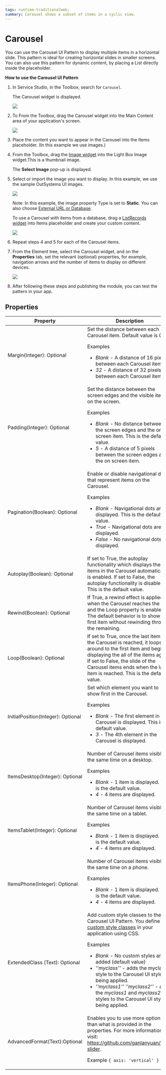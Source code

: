 ```yaml
---
tags: runtime-traditionalweb; 
summary: Carousel shows a subset of items in a cyclic view.
---
```


# Carousel

You can use the Carousel UI Pattern to display multiple items in a horizontal slide. This pattern is ideal for creating horizontal slides in smaller screens. You can also use this pattern for dynamic content, by placing a List directly inside the placeholder. 


**How to use the Carousel UI Pattern**


1. In Service Studio, in the Toolbox, search for `Carousel`.
  
     The Carousel widget is displayed.

    ![](images/carousel-widget.png)
    
1. To From the Toolbox, drag the Carousel widget into the Main Content area of your application's screen. 
   
   ![](images/carousel-image-9.png)

1. Place the content you want to appear in the Carousel into the Items placeholder. (In this example we use images.) 

1. From the Toolbox, drag the [Image widget](<../../../../../ref/lang/auto/Class.Image Widget.md>) into the Light Box Image widget.This is a thumbnail image. 

    The **Select Image** pop-up is displayed.

1. Select or import the image you want to display. In this example, we use the sample OutSystems UI images.

    ![](<images/carousel-image-10.png>)

    Note: In this example, the image property Type is set to **Static**. You can also choose [External URL or Database](../../../../../develop/ui/image/display-image.md).
    
    To use a Carousel with items from a database, drag a [ListRecords widget](<../../../../../ref/lang/auto/Class.List Records Widget.md>) into Items placeholder and create your custom content.

    ![](<images/carousel-image-2.png>)

1. Repeat steps 4 and 5 for each of the Carousel items. 
    
1. From the Element tree, select the Carousel widget, and on the **Properties** tab, set the relevant (optional) properties, for example, navigation arrows and the number of items to display on different devices.

    ![](images/carousel-image-11.png)  
    
1. After following these steps and publishing the module, you can test the pattern in your app.

## Properties

| **Property** |  **Description** |
|---|---|
|Margin(Integer): Optional  |  Set the distance between each Carousel item. Default value is 0.<p>Examples<ul><li>_Blank_ - A distance of 16 pixels between each Carousel item.</li><li>_32_ - A distance of 32 pixels between each Carousel item.</li></ul></p>  |
|Padding(Integer): Optional |  Set the distance between the screen edges and the visible items on the screen. <p>Examples<ul><li>_Blank_ - No distance between the screen edges and the on screen item. This is the default value.</li><li>_5_ - A distance of 5 pixels between the screen edges and the on screen item.</li></ul></p> |
| Pagination(Boolean): Optional  | Enable or disable navigational dots that represent items on the Carousel.<p>Examples<ul><li>_Blank_ - Navigational dots are displayed. This is the default value.<li>_True_ - Navigational dots are displayed.</li><li>_False_ - No navigational dots are displayed.</li>  |
| Autoplay(Boolean): Optional  | If set to True, the autoplay functionality which displays the items in the Carousel automatically is enabled. If set to False, the autoplay functionality is disabled. This is the default value.| 
| Rewind(Boolean): Optional  | If True, a rewind effect is applied when the Carousel reaches the end and the Loop property is enabled. The default behavior is to show the first item without rewinding through the remaining. | 
| Loop(Boolean): Optional  | If set to True, once the last item in the Carousel is reached, it loops around to the first item and begins displaying the all of the items again. If set to False, the slide of the Carousel items ends when the last item is reached. This is the default value.|
| InitialPosition(Integer): Optional  |  Set which element you want to show first in the Carousel. <p>Examples <ul><li>_Blank_ - The first element in the Carousel is displayed. This is the default value.</li><li>_3_ - The 4th element in the Carousel is displayed. </li></ul></p>|
|ItemsDesktop(Integer): Optional  |  Number of Carousel items visible at the same time on a desktop.<p>Examples<ul><li>_Blank_ - 1 item is displayed. This is the default value.</li><li>_4_ - 4 items are displayed.</li></ul></p> |  
|ItemsTablet(Integer): Optional  | Number of Carousel items visible at the same time on a tablet.<p>Examples<ul><li>_Blank_ - 1 item is displayed. This is the default value.</li><li>_4_ - 4 items are displayed.</li></ul></p>| 
|ItemsPhone(Integer): Optional  | Number of Carousel items visible at the same time on a phone.<p>Examples<ul><li>_Blank_ - 1 item is displayed. This is the default value.</li><li>_4_ - 4 items are displayed.</li></ul></p> |
| ExtendedClass (Text): Optional |  Add custom style classes to the Carousel UI Pattern. You define your [custom style classes](../../../../../develop/ui/look-feel/css.md) in your application using CSS. <p>Examples <ul><li>_Blank_ - No custom styles are added (default value)</li><li>_''myclass''_ - adds the myclass style to the Carousel UI styles being applied.<li>_''myclass1'' ''myclass2''_ - adds the _myclass1_ and _myclass2_ styles to the Carousel UI styles being applied.</li></ul></p> |
| AdvancedFormat(Text):Optional  |  Enables you to use more options than what is provided in the properties. For more information, visit: https://github.com/ganlanyuan/tiny-slider. <p>Example `{ axis: 'vertical' }`</p> |

<!--Added to yml file

## See also
* OutSystems UI Live Style Guide: [Carousel](https://outsystemsui.outsystems.com/WebStyleGuidePreview/Carousel.aspx)
* OutSystems UI Pattern Page: [Carousel](https://outsystemsui.outsystems.com/OutSystemsUIWebsite/PatternDetail?PatternId=17)